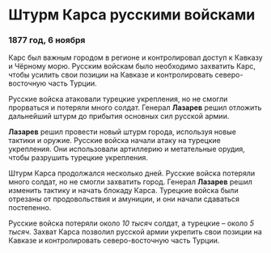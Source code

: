 # Штурм Карса русскими войсками
### 1877 год, 6 ноября

Карс был важным городом в регионе и контролировал доступ к Кавказу и Чёрному морю. Русским войскам было необходимо захватить Карс, чтобы усилить свои позиции на Кавказе и контролировать северо-восточную часть Турции.

Русские войска атаковали турецкие укрепления, но не смогли прорваться и потеряли много солдат. Генерал **Лазарев** решил отложить дальнейший штурм до прибытия основных сил русской армии.

**Лазарев** решил провести новый штурм города, используя новые тактики и оружие. Русские войска начали атаку на турецкие укрепления. Они использовали артиллерию и метательные орудия, чтобы разрушить турецкие укрепления.

Штурм Карса продолжался несколько дней. Русские войска потеряли много солдат, но не смогли захватить город. Генерал **Лазарев** решил изменить тактику и начать блокаду Карса. Турецкие войска были отрезаны от продовольствия и амуниции, и они начали сдаваться постепенно.

Русские войска потеряли около *10 тысяч* солдат, а турецкие – около *5 тысяч*. Захват Карса позволил русской армии укрепить свои позиции на Кавказе и контролировать северо-восточную часть Турции.